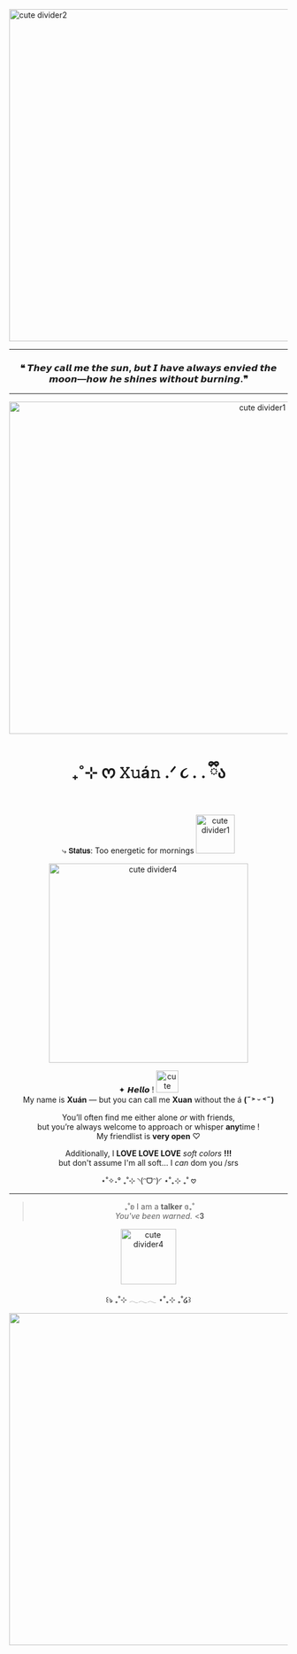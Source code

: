 <img src="https://media.discordapp.net/attachments/1430874004889141283/1430930644686344244/Untitled_design_6.png?ex=68fb9183&is=68fa4003&hm=0cdf3afde0e326ac394e27cd1fb0c28e146b3c040c66da7dda8f654410592af6&=&format=webp&quality=lossless&width=911&height=342" width="2000" height="600" alt="cute divider2"/>

---

  <div align='center'>
</p>

 ### ❝ 𝙏𝙝𝙚𝙮 𝙘𝙖𝙡𝙡 𝙢𝙚 𝙩𝙝𝙚 𝙨𝙪𝙣, 𝙗𝙪𝙩 𝙄 𝙝𝙖𝙫𝙚 𝙖𝙡𝙬𝙖𝙮𝙨 𝙚𝙣𝙫𝙞𝙚𝙙 𝙩𝙝𝙚 𝙢𝙤𝙤𝙣—𝙝𝙤𝙬 𝙝𝙚 𝙨𝙝𝙞𝙣𝙚𝙨 𝙬𝙞𝙩𝙝𝙤𝙪𝙩 𝙗𝙪𝙧𝙣𝙞𝙣𝙜.❞
---

<img src="https://media.discordapp.net/attachments/1430874004889141283/1430936043452108840/Untitled_design.jpg?ex=68fb968a&is=68fa450a&hm=be5c2045757877c1ebabb66f21207b2546f3f2f1cff0515a7e3ae446999c47ad&=&format=webp&width=807&height=455" width="900" height="600" alt="cute divider1"/>

#  <p align="center"> ₊˚⊹ ᰔ 𝚇𝚞á𝚗 .ᐟ ૮ ․ ․ ྀིა 
 ⤷ 𝗦𝘁𝗮𝘁𝘂𝘀: Too energetic for mornings
<img src="https://media.discordapp.net/attachments/1430874004889141283/1430947215483863110/image.png?ex=68fba0f1&is=68fa4f71&hm=577bc15026ac09db6e080e5172202e4d4134cad6e865a983f6dd33176af8ccce&=&format=webp&quality=lossless&width=353&height=352" width="70" height="70" alt="cute divider1"/>

<img src="https://64.media.tumblr.com/0c9c9fb88fc650f6640644f936d2333c/1ac44f8693b27cdd-95/s1280x1920/1d5b10127510c7ed192073d58ab59cf789aa3d28.pnj" width="360" height="360" alt="cute divider4"/>

✦ 𝙃𝙚𝙡𝙡𝙤 !  <img src="https://64.media.tumblr.com/2aa557bc81ea83d2b60a672404b80108/7527b9fe193f0379-5d/s75x75_c1/3c62d019df56ee68e024089448165975926c9b6b.gifv" width="40" height="40" alt="cute divider4"/>  
My name is **Xuán** — but you can call me **Xuan** without the á **(˶˃ ᵕ ˂˶)**  

You’ll often find me either alone *or* with friends,  
but you’re always welcome to approach or whisper **any**time !   
My friendlist is **very open** ♡ 

Additionally, I **LOVE LOVE LOVE** *soft colors* **!!!**  
but don't assume I'm all soft... I *can* dom you /srs  

⋆˚✧˖° ₊˚⊹ ◝(ᵔᗜᵔ)◜ ⋆˚₊⊹ ₊˚ 𖹭

---



> ₊˚ʚ I am a **talker** ɞ₊˚   
*You've been warned.* <𝟑

 <img src="https://media.discordapp.net/attachments/1430874004889141283/1430968233032421509/ezgif-544db82636c431.gif?ex=68fbb484&is=68fa6304&hm=796105c56b3464d4f8829608f2a643214579e1ba994b9ca8e783f61bfd6b1e4e&=&width=275&height=183" width="100" height="100" alt="cute divider4"/>

<p align="center">꒰ঌ ₊˚⊹ 𓂃𓂃𓂃 ⋆˚₊⊹ ₊˚໒꒱</p> 

 

<img src="https://media.discordapp.net/attachments/1430874004889141283/1430935228825731172/Untitled_design_1.png?ex=68fb95c8&is=68fa4448&hm=5c0ad1433bf2f13d710169ab0d6cd92d995dc4f261e09dc54a2c5c0efa993e77&=&format=webp&quality=lossless&width=911&height=342" width="2000" height="600" alt="cute divider3"/>
